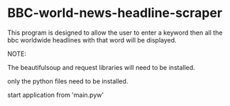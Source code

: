 # BBC-world-news-headline-scraper
This program is designed to allow the user to enter a keyword then all the bbc worldwide headlines with that word will be displayed.

NOTE:

The beautifulsoup and request libraries will need to be installed.

only the python files need to be installed.

start application from 'main.pyw'
